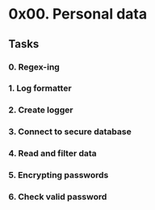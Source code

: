 # 0x00. Personal data

## Tasks

### 0. Regex-ing

### 1. Log formatter

### 2. Create logger

### 3. Connect to secure database

### 4. Read and filter data

### 5. Encrypting passwords

### 6. Check valid password


